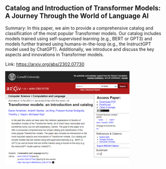 ## Catalog and Introduction of Transformer Models: A Journey Through the World of Language AI
Summary: In this paper, we aim to provide a comprehensive catalog and classification of the most popular Transformer models. Our catalog includes models trained using self-supervised learning (e.g., BERT or GPT3) and models further trained using humans-in-the-loop (e.g., the InstructGPT model used by ChatGPT). Additionally, we introduce and discuss the key aspects and innovations in Transformer models.

Link: https://arxiv.org/abs/2302.07730

<img src="/img/d48158a1-4a69-4e92-a8a5-76bbd54fa972.png" width="400" />
<br/><br/>
